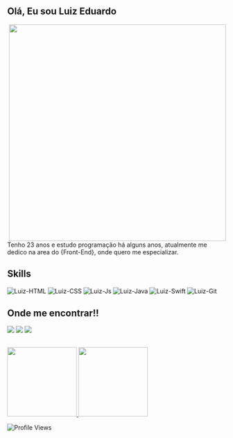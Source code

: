 ## Olá, Eu sou Luiz Eduardo
<div>
<img align="right" src="https://saturdays.ai/wp-content/uploads/2021/03/clip-programming.png" width="500px"/> 
Tenho 23 anos e estudo programação há alguns anos, atualmente me dedico na area do {Front-End}, onde quero me especializar.
</div>

## Skills
<div>
    <img  align="center" alt="Luiz-HTML" src="https://img.shields.io/badge/HTML5-E34F26?style=for-the-badge&logo=html5&logoColor=white">
    <img align="center" alt="Luiz-CSS" src="https://img.shields.io/badge/CSS3-1572B6?style=for-the-badge&logo=css3&logoColor=white">
    <img align="center" alt="Luiz-Js"  src="https://img.shields.io/badge/JavaScript-F7DF1E?style=for-the-badge&logo=javascript&logoColor=black">
    <img align="center" alt="Luiz-Java"  src="https://img.shields.io/badge/Java-ED8B00?style=for-the-badge&logo=java&logoColor=white">
    <img align="center" alt="Luiz-Swift"  src="https://img.shields.io/badge/Swift-ED82300?style=for-the-badge&logo=swift&logoColor=white">
    <img align="center" alt="Luiz-Git"  src="https://img.shields.io/badge/Git-FD854300?style=for-the-badge&logo=git&logoColor=white">
 </div>
 
 ## Onde me encontrar!!
<div>
  <a href="https://www.linkedin.com/in/luizms/"><img src="https://img.shields.io/badge/LinkedIn-0077B5?style=for-the-badge&logo=linkedin&logoColor=white"/></a>
  <a href="https://www.instagram.com/luizedu.ms/"> <img src="https://img.shields.io/badge/Instagram-E4405F?style=for-the-badge&logo=instagram&logoColor=white"/></a>
  <a href="luedu159@gmail.com"> <img src="https://img.shields.io/badge/Gmail-E4312F?style=for-the-badge&logo=gmail&logoColor=white"/></a>
</div>

##
<div>
  <a href="https://github.com/luizedu-ms">
  <img height="160em" src="https://github-readme-stats.vercel.app/api?username=luizedu-ms&show_icons=true&theme=gotham&include_all_commits=true&count_private=true"/>
  <img height="160em" src="https://github-readme-stats.vercel.app/api/top-langs/?username=luizedu-ms&layout=compact&langs_count=16&theme=gotham"/></a>
</div>


![Profile Views](http://estruyf-github.azurewebsites.net/api/VisitorHit?user=luizedu-ms&repo=luizedu-ms&countColorcountColor)

